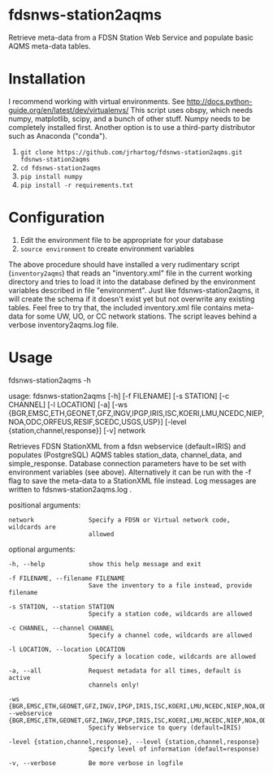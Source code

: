 # fdsnws-station2aqms
Retrieve meta-data from a FDSN Station Web Service and populate basic AQMS meta-data tables.

# Installation
I recommend working with virtual environments. See  http://docs.python-guide.org/en/latest/dev/virtualenvs/
This script uses obspy, which needs numpy, matplotlib, scipy, and a bunch of 
other stuff. Numpy needs to be completely installed first.
Another option is to use a third-party distributor such as Anaconda ("conda").

1. `git clone https://github.com/jrhartog/fdsnws-station2aqms.git fdsnws-station2aqms`
2. `cd fdsnws-station2aqms`
3. `pip install numpy`
4. `pip install -r requirements.txt`

# Configuration
1. Edit the environment file to be appropriate for your database
2. `source environment` to create environment variables

The above procedure should have installed a very rudimentary script (`inventory2aqms`) that 
reads an "inventory.xml" file in the current working directory and tries to load it into 
the database defined by the environment variables described in file "environment". 
Just like fdsnws-station2aqms, it will create the schema if it doesn't exist yet 
but not overwrite any existing tables.  Feel free to try that, the included 
inventory.xml file contains meta-data for some UW, UO, or CC 
network stations.  The script leaves behind a verbose inventory2aqms.log file.

# Usage
  fdsnws-station2aqms -h

  usage: fdsnws-station2aqms [-h] [-f FILENAME] [-s STATION] [-c CHANNEL]
                             [-l LOCATION] [-a]
                             [-ws {BGR,EMSC,ETH,GEONET,GFZ,INGV,IPGP,IRIS,ISC,KOERI,LMU,NCEDC,NIEP,NOA,ODC,ORFEUS,RESIF,SCEDC,USGS,USP}]
                             [-level {station,channel,response}] [-v]
                             network
  
  Retrieves FDSN StationXML from a fdsn webservice (default=IRIS) and populates
  (PostgreSQL) AQMS tables station_data, channel_data, and simple_response.
  Database connection parameters have to be set with environment variables
  (see above). Alternatively it can be run with the -f flag to save the meta-data 
  to a StationXML file instead. Log messages are written to 
  fdsnws-station2aqms.log . 
  
  positional arguments:

    network               Specify a FDSN or Virtual network code, wildcards are
                          allowed
  
  optional arguments:

    -h, --help            show this help message and exit

    -f FILENAME, --filename FILENAME
                          Save the inventory to a file instead, provide filename

    -s STATION, --station STATION
                          Specify a station code, wildcards are allowed

    -c CHANNEL, --channel CHANNEL
                          Specify a channel code, wildcards are allowed

    -l LOCATION, --location LOCATION
                          Specify a location code, wildcards are allowed

    -a, --all             Request metadata for all times, default is active
                          channels only!

    -ws {BGR,EMSC,ETH,GEONET,GFZ,INGV,IPGP,IRIS,ISC,KOERI,LMU,NCEDC,NIEP,NOA,ODC,ORFEUS,RESIF,SCEDC,USGS,USP}, --webservice {BGR,EMSC,ETH,GEONET,GFZ,INGV,IPGP,IRIS,ISC,KOERI,LMU,NCEDC,NIEP,NOA,ODC,ORFEUS,RESIF,SCEDC,USGS,USP}
                          Specify Webservice to query (default=IRIS)

    -level {station,channel,response}, --level {station,channel,response}
                          Specify level of information (default=response)

    -v, --verbose         Be more verbose in logfile

